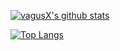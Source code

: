 [![vagusX's github stats](https://github-readme-stats.vercel.app/api?username=vagusX&show_icons=true)](https://github.com/vagusX/vagusX)

[![Top Langs](https://github-readme-stats.vercel.app/api/top-langs/?username=vagusX&layout=compact)](https://github.com/vagusX/vagusX)
